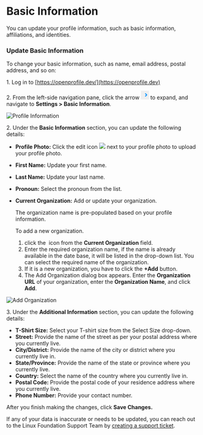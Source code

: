 # Basic Information

You can update your profile information, such as basic information, affiliations, and identities.

### Update Basic Information

To change your basic information, such as name, email address, postal address, and so on:

1\. Log in to [https://openprofile.dev/](https://openprofile.dev)

2\. From the left-side navigation pane, click the arrow <img src="../../../.gitbook/assets/image (2).png" alt="" data-size="original"> to expand, and navigate to **Settings > Basic Information**.

![Profile Information](../../../.gitbook/assets/2023-09-14\_21h02\_34.gif)

2\. Under the **Basic Information** section, you can update the following details:

* **Profile Photo:** Click the edit icon ![](../../../.gitbook/assets/Edit\_Icon.png) next to your profile photo to upload your profile photo.
* **First Name:** Update your first name.
* **Last Name:** Update your last name.
* **Pronoun:** Select the pronoun from the list.
*   **Current Organization:** Add or update your organization.

    The organization name is pre-populated based on your profile information.

    To add a new organization.

    1. click the <img src="../../../.gitbook/assets/Cross.png" alt="" data-size="line"> icon from the **Current Organization** field.
    2. Enter the required organization name, if the name is already available in the date base, it will be listed in the drop-down list. You can select the required name of the organization.
    3. If it is a new organization, you have to click the **+Add** button.
    4. The Add Organization dialog box appears. Enter the **Organization URL** of your organization, enter the **Organization Name**, and click **Add**.

![Add Organization](<../../../.gitbook/assets/Add Organization.gif>)

3\. Under the **Additional Information** section, you can update the following details:

* **T-Shirt Size:** Select your T-shirt size from the Select Size drop-down.
* **Street:** Provide the name of the street as per your postal address where you currently live.
* **City/District:** Provide the name of the city or district where you currently live in.
* **State/Province:** Provide the name of the state or province where you currently live.
* **Country:** Select the name of the country where you currently live in.
* **Postal Code:** Provide the postal code of your residence address where you currently live.
* **Phone Number:** Provide your contact number.

After you finish making the changes, click **Save Changes.**

If any of your data is inaccurate or needs to be updated, you can reach out to the Linux Foundation Support Team by [creating a support ticket](https://jira.linuxfoundation.org/plugins/servlet/theme/portal/4/create/255).
